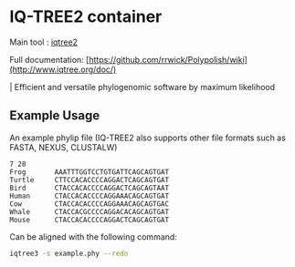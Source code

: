 # IQ-TREE2 container

Main tool : [iqtree2](https://github.com/iqtree/iqtree2)

Full documentation: [https://github.com/rrwick/Polypolish/wiki](http://www.iqtree.org/doc/)

| Efficient and versatile phylogenomic software by maximum likelihood

## Example Usage

An example phylip file (IQ-TREE2 also supports other file formats such as FASTA, NEXUS, CLUSTALW)

```
7 28
Frog       AAATTTGGTCCTGTGATTCAGCAGTGAT
Turtle     CTTCCACACCCCAGGACTCAGCAGTGAT
Bird       CTACCACACCCCAGGACTCAGCAGTAAT
Human      CTACCACACCCCAGGAAACAGCAGTGAT
Cow        CTACCACACCCCAGGAAACAGCAGTGAC
Whale      CTACCACGCCCCAGGACACAGCAGTGAT
Mouse      CTACCACACCCCAGGACTCAGCAGTGAT
```

Can be aligned with the following command:

```bash
iqtree3 -s example.phy --redo
```
